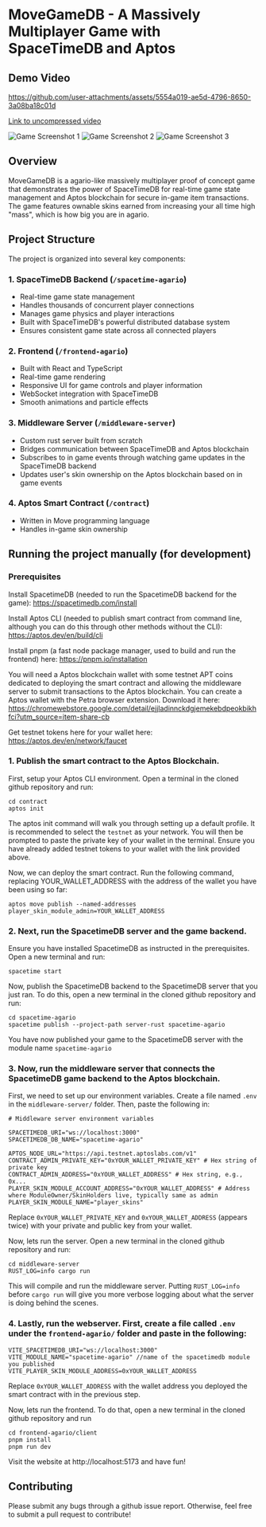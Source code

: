# MoveGameDB - A Massively Multiplayer Game with SpaceTimeDB and Aptos

## Demo Video
https://github.com/user-attachments/assets/5554a019-ae5d-4796-8650-3a08ba18c01d

[Link to uncompressed video](https://drive.google.com/drive/u/0/folders/1GFS2UCtK88MU6I7pRU8TnpHuRQ4pwQIR)

![Game Screenshot 1](assets/game_img_1.png)
![Game Screenshot 2](assets/game_img_2.png)
![Game Screenshot 3](assets/architecture.png)

## Overview

MoveGameDB is a agario-like massively multiplayer proof of concept game that demonstrates the power of SpaceTimeDB for real-time game state management and Aptos blockchain for secure in-game item transactions. The game features ownable skins earned from increasing your all time high "mass", which is how big you are in agario.

## Project Structure

The project is organized into several key components:

### 1. SpaceTimeDB Backend (`/spacetime-agario`)
- Real-time game state management
- Handles thousands of concurrent player connections
- Manages game physics and player interactions
- Built with SpaceTimeDB's powerful distributed database system
- Ensures consistent game state across all connected players

### 2. Frontend (`/frontend-agario`)
- Built with React and TypeScript
- Real-time game rendering
- Responsive UI for game controls and player information
- WebSocket integration with SpaceTimeDB
- Smooth animations and particle effects

### 3. Middleware Server (`/middleware-server`)
- Custom rust server built from scratch
- Bridges communication between SpaceTimeDB and Aptos blockchain
- Subscribes to in game events through watching game updates in the SpaceTimeDB backend
- Updates user's skin ownership on the Aptos blockchain based on in game events

### 4. Aptos Smart Contract (`/contract`)
- Written in Move programming language
- Handles in-game skin ownership

## Running the project manually (for development)

### Prerequisites
Install SpacetimeDB (needed to run the SpacetimeDB backend for the game): https://spacetimedb.com/install

Install Aptos CLI (needed to publish smart contract from command line, although you can do this through other methods without the CLI): https://aptos.dev/en/build/cli

Install pnpm (a fast node package manager, used to build and run the frontend) here: https://pnpm.io/installation

You will need a Aptos blockchain wallet with some testnet APT coins dedicated to deploying the smart contract and allowing the middleware server to submit transactions to the Aptos blockchain. You can create a Aptos wallet with the Petra browser extension. Download it here: https://chromewebstore.google.com/detail/ejjladinnckdgjemekebdpeokbikhfci?utm_source=item-share-cb 

Get testnet tokens here for your wallet here: https://aptos.dev/en/network/faucet

### 1. Publish the smart contract to the Aptos Blockchain. 
First, setup your Aptos CLI environment. Open a terminal in the cloned github repository and run:
```shell
cd contract
aptos init
```

The aptos init command will walk you through setting up a default profile. It is recommended to select the `testnet` as your network. You will then be prompted to paste the private key of your wallet in the terminal. Ensure you have already added testnet tokens to your wallet with the link provided above.

Now, we can deploy the smart contract. Run the following command, replacing YOUR_WALLET_ADDRESS with the address of the wallet you have been using so far:
```shell
aptos move publish --named-addresses player_skin_module_admin=YOUR_WALLET_ADDRESS
```

### 2. Next, run the SpacetimeDB server and the game backend. 
Ensure you have installed SpacetimeDB as instructed in the prerequisites. Open a new terminal and run:
```shell
spacetime start
```
Now, publish the SpacetimeDB backend to the SpacetimeDB server that you just ran. To do this, open a new terminal in the cloned github repository and run:
```shell
cd spacetime-agario
spacetime publish --project-path server-rust spacetime-agario
```
You have now published your game to the SpacetimeDB server with the module name `spacetime-agario`

### 3. Now, run the middleware server that connects the SpacetimeDB game backend to the Aptos blockchain. 
First, we need to set up our environment variables. Create a file named `.env` in the `middleware-server/` folder. Then, paste the following in:

```env
# Middleware server environment variables

SPACETIMEDB_URI="ws://localhost:3000" 
SPACETIMEDB_DB_NAME="spacetime-agario"

APTOS_NODE_URL="https://api.testnet.aptoslabs.com/v1"
CONTRACT_ADMIN_PRIVATE_KEY="0xYOUR_WALLET_PRIVATE_KEY" # Hex string of private key
CONTRACT_ADMIN_ADDRESS="0xYOUR_WALLET_ADDRESS" # Hex string, e.g., 0x...
PLAYER_SKIN_MODULE_ACCOUNT_ADDRESS="0xYOUR_WALLET_ADDRESS" # Address where ModuleOwner/SkinHolders live, typically same as admin
PLAYER_SKIN_MODULE_NAME="player_skins"
```
Replace `0xYOUR_WALLET_PRIVATE_KEY` and `0xYOUR_WALLET_ADDRESS` (appears twice) with your private and public key from your wallet.

Now, lets run the server. Open a new terminal in the cloned github repository and run:
```shell
cd middleware-server
RUST_LOG=info cargo run
```
This will compile and run the middleware server. Putting `RUST_LOG=info` before `cargo run` will give you more verbose logging about what the server is doing behind the scenes.

### 4. Lastly, run the webserver. First, create a file called `.env` under the `frontend-agario/` folder and paste in the following:
```env
VITE_SPACETIMEDB_URI="ws://localhost:3000"
VITE_MODULE_NAME="spacetime-agario" //name of the spacetimedb module you published
VITE_PLAYER_SKIN_MODULE_ADDRESS=0xYOUR_WALLET_ADDRESS
```

Replace `0xYOUR_WALLET_ADDRESS` with the wallet address you deployed the smart contract with in the previous step. 

Now, lets run the frontend. To do that, open a new terminal in the cloned github repository and run

```shell
cd frontend-agario/client
pnpm install
pnpm run dev
```

Visit the website at http://localhost:5173 and have fun!

## Contributing

Please submit any bugs through a github issue report. Otherwise, feel free to submit a pull request to contribute!

